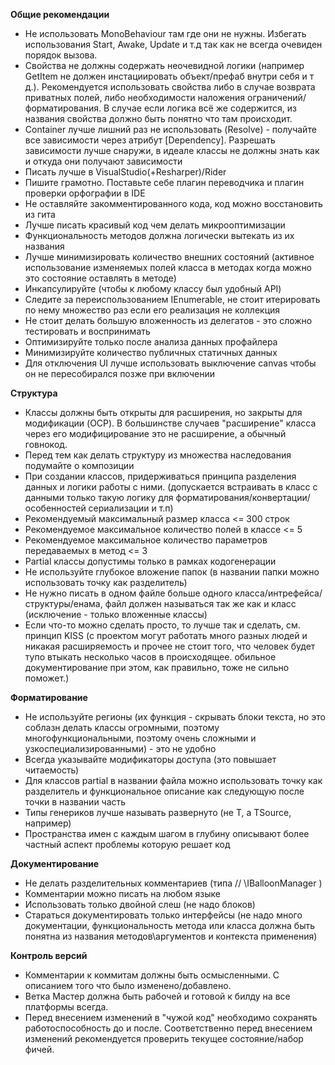 **Общие рекомендации**

- Не использовать MonoBehaviour там где они не нужны. Избегать использования Start, Awake, Update и т.д так как не всегда очевиден порядок вызова. 
- Свойства не должны содержать неочевидной логики (например GetItem не должен инстациировать объект/префаб внутри себя и т д.). Рекомендуется использовать свойства либо в случае возврата приватных полей, либо необходимости наложения ограничений/форматирования. В случае если логика всё же содержится, из названия свойства должно быть понятно что там происходит.
- Container лучше лишний раз не использовать (Resolve) - получайте все зависимости через атрибут [Dependency]. Разрешать зависимости лучше снаружи, в идеале классы не должны знать как и откуда они получают зависимости
- Писать лучше в VisualStudio(+Resharper)/Rider
- Пишите грамотно. Поставьте себе плагин переводчика и плагин проверки орфографии в IDE
- Не оставляйте закомментированного кода, код можно восстановить из гита
- Лучше писать красивый код чем делать микрооптимизации
- Функциональность методов должна логически вытекать из их названия
- Лучше минимизировать количество внешних состояний (активное использование изменяемых полей класса в методах когда можно это состояние оставлять в методе)
- Инкапсулируйте (чтобы к любому классу был удобный API)
- Следите за переиспользованием IEnumerable, не стоит итерировать по нему множество раз если его реализация не коллекция
- Не стоит делать большую вложенность из делегатов - это сложно тестировать и воспринимать
- Оптимизируйте только после анализа данных профайлера
- Минимизируйте количество публичных статичных данных
- Для отключения UI лучше использовать выключение canvas чтобы он не пересобирался позже при включении

**Структура**

- Классы должны быть открыты для расширения, но закрыты для модификации (OCP). В большинстве случаев "расширение" класса через его модифицирование это не расширение, а обычный говнокод.
- Перед тем как делать структуру из множества наследования подумайте о композиции
- При создании классов, придерживаться принципа разделения данных и логики работы с ними. (допускается встраивать в класс с данными только такую логику для форматирования/конвертации/особенностей сериализации и т.п)
- Рекомендуемый максимальный размер класса <= 300 строк
- Рекомендуемое максимальное количество полей в классе <= 5
- Рекомендуемое максимальное количество параметров передаваемых в метод <= 3
- Partial классы допустимы только в рамках кодогенерации
- Не используйте глубокое вложение папок (в названии папки можно использовать точку как разделитель)
- Не нужно писать в одном файле больше одного класса/интрефейса/структуры/енама, файл должен называться так же как и класс (исключение - только вложенные классы)
- Если что-то можно сделать просто, то лучше так и сделать, см. принцип KISS (с проектом могут работать много разных людей и никакая расширяемость и прочее не стоит того, что человек будет тупо втыкать несколько часов в происходящее. обильное документирование при этом, как правильно, тоже не сильно поможет.)

**Форматирование**

- Не используйте регионы (их функция - скрывать блоки текста, но это соблазн делать классы огромными, поэтому многофункциональными, поэтому очень сложными и узкоспециализированными) - это не удобно
- Всегда указывайте модификаторы доступа (это повышает читаемость)
- Для классов partial в названии файла можно использовать точку как разделитель и функциональное описание как следующую после точки в названии часть
- Типы генериков лучше называть развернуто (не T, a TSource, например)
- Пространства имен с каждым шагом в глубину описывают более частный аспект проблемы которую решает код

**Документирование**

- Не делать разделительных комментариев (типа // \IBalloonManager )
- Комментарии можно писать на любом языке
- Использовать только двойной слеш (не надо блоков)
- Стараться документировать только интерфейсы (не надо много документации, функциональность метода или класса должна быть понятна из названия методов\аргументов и контекста применения)

**Контроль версий**

- Комментарии к коммитам должны быть осмысленными. С описанием того что было изменено/добавлено.
- Ветка Мастер должна быть рабочей и готовой к билду на все платформы всегда.
- Перед внесением изменений в "чужой код" необходимо сохранять работоспособность до и после. Соответственно перед внесением изменений рекомендуется проверить текущее состояние/набор фичей.

